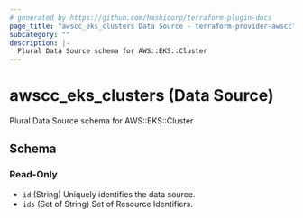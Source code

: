 ```yaml
---
# generated by https://github.com/hashicorp/terraform-plugin-docs
page_title: "awscc_eks_clusters Data Source - terraform-provider-awscc"
subcategory: ""
description: |-
  Plural Data Source schema for AWS::EKS::Cluster
---
```


# awscc_eks_clusters (Data Source)

Plural Data Source schema for AWS::EKS::Cluster



<!-- schema generated by tfplugindocs -->
## Schema

### Read-Only

- `id` (String) Uniquely identifies the data source.
- `ids` (Set of String) Set of Resource Identifiers.


